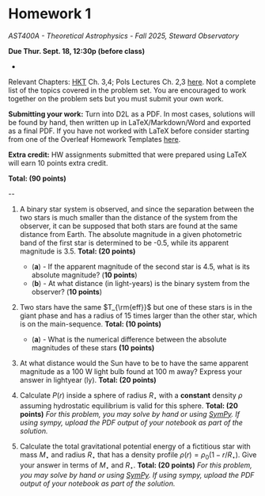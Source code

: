 # Homework 1

_AST400A - Theoretical Astrophysics - Fall 2025, Steward Observatory_

**Due Thur. Sept. 18, 12:30p (before class)**

-

Relevant Chapters: [HKT](https://arizona-ua.primo.exlibrisgroup.com/permalink/01UA_INST/1ffcblk/alma991048844104203843) Ch. 3,4; Pols Lectures Ch. 2,3 [here](https://www.astro.ru.nl/~onnop/education/stev_utrecht_notes/chapter1-4.pdf). Not a complete list of the topics covered in the problem set. You are encouraged to work together on the problem sets but you must submit your own work. 

**Submitting your work:** Turn into D2L as a PDF. In most cases, solutions will be found by hand, then written up in LaTeX/Markdown/Word and exported as a final PDF. If you have not worked with LaTeX before consider starting from one of the Overleaf Homework Templates [here](https://tr.overleaf.com/gallery/tagged/homework).

**Extra credit:** HW assignments submitted that were prepared using LaTeX will earn 10 points extra credit. 

**Total: (90 points)** 

--

1. A binary star system is observed, and since the separation between the two stars ismuch smaller than the distance of the system from the observer, it can be supposed thatboth stars are found at the same distance from Earth. The absolute magnitude in a givenphotometric band of the first star is determined to be -0.5, while its apparent magnitudeis 3.5. **Total: (20 points)**

    * (**a**) - If the apparent magnitude of the second star is 4.5, what is its absolutemagnitude? (**10 points**)
    * (**b**) - At what distance (in light-years) is the binary system from the observer? (**10 points**)


2. Two stars have the same $T_{\rm{eff}}$ but one of these stars is in the giant phase and has a radius of 15 times larger than the other star, which is on the main-sequence. **Total: (10 points)**

    * (**a**) - What is the numerical difference between the absolute magnitudes of these stars **(10 points)**

3. At what distance would the Sun have to be to have the same apparent magnitude as a100 W light bulb found at 100 m away? Express your answer in lightyear (ly). **Total: (20 points)**

4. Calculate $P( r)$ inside a sphere of radius $R_\star$ with a **constant** density $\rho$ assuming hydrostatic equilibrium is valid for this sphere. **Total: (20 points)**
_For this problem, you may solve by hand or using [SymPy](https://www.sympy.org/en/index.html). If using sympy, upload the PDF output of your notebook as part of the solution._

5. Calculate the total gravitational potential energy of a fictitious star with mass $M_\star$ and radius $R_\star$ that has a density profile $\rho( r) = \rho_{0}(1 - r/ R_\star)$. Give your answer in terms of $M_\star$ and $R_\star$. **Total: (20 points)**
_For this problem, you may solve by hand or using [SymPy](https://www.sympy.org/en/index.html). If using sympy, upload the PDF output of your notebook as part of the solution._

